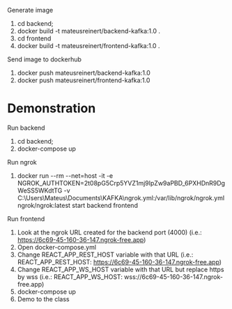 Generate image
1. cd backend;
2. docker build -t mateusreinert/backend-kafka:1.0 .
3. cd frontend
4. docker build -t mateusreinert/frontend-kafka:1.0 .

Send image to dockerhub
1. docker push mateusreinert/backend-kafka:1.0
2. docker push mateusreinert/frontend-kafka:1.0

# Demonstration

Run backend
1. cd backend;
2. docker-compose up

Run ngrok
1. docker run --rm --net=host -it -e NGROK_AUTHTOKEN=2t08pG5Crp5YVZ1mj9IpZw9aPBD_6PXHDnR9DgWeSS5WKdtTG -v C:\Users\Mateus\Documents\KAFKA\ngrok.yml:/var/lib/ngrok/ngrok.yml ngrok/ngrok:latest start backend frontend

Run frontend
1. Look at the ngrok URL created for the backend port (4000) (i.e.: https://6c69-45-160-36-147.ngrok-free.app)
2. Open docker-compose.yml
3. Change REACT_APP_REST_HOST variable with that URL (i.e.: REACT_APP_REST_HOST: https://6c69-45-160-36-147.ngrok-free.app)
4. Change REACT_APP_WS_HOST variable with that URL but replace https by wss (i.e.: REACT_APP_WS_HOST: wss://6c69-45-160-36-147.ngrok-free.app)
5. docker-compose up
6. Demo to the class